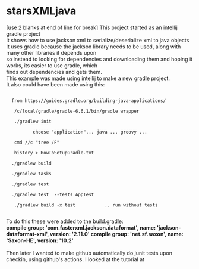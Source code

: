 # starsXMLjava  
[use 2 blanks at end of line for break]
This project started as an intellij gradle project  
It shows how to use jackson xml to serialize/deserialize xml to java objects  
It uses gradle because the jackson library needs to be used, along with many other libraries it depends upon  
so instead to looking for dependencies and downloading them and hoping it works, its easier to use gradle, which  
finds out dependencies and gets them.  
This example was made using intellij to make a new gradle project.  
It also could have been made using this:  

<code>
  from https://guides.gradle.org/building-java-applications/ <br/> 
   /c/local/gradle/gradle-6.6.1/bin/gradle wrapper  <br/> 
   ./gradlew init  <br/> 
          choose "application"... java ... groovy ...  <br/> 
   cmd //c "tree /F"   <br/> 
   history > HowToSetupGradle.txt<br/> 
  ./gradlew build<br/> 
  ./gradlew tasks<br/> 
  ./gradlew test<br/> 
  ./gradlew test  --tests AppTest<br/> 
   ./gradlew build -x test           .. run without tests<br/> 
</code>

To do this these were added to the build.gradle:
<br/><b>compile group: 'com.fasterxml.jackson.dataformat', name: 'jackson-dataformat-xml', version: '2.11.0'
compile group: 'net.sf.saxon', name: 'Saxon-HE', version: '10.2'</b><br/>
<br/>
Then later I wanted to make github automatically do junit tests upon checkin, using github's actions.
I looked at the tutorial at 
